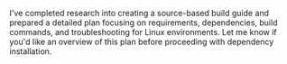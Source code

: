 I've completed research into creating a source-based build guide and prepared a detailed plan focusing on requirements, dependencies, build commands, and troubleshooting for Linux environments. Let me know if you'd like an overview of this plan before proceeding with dependency installation.
